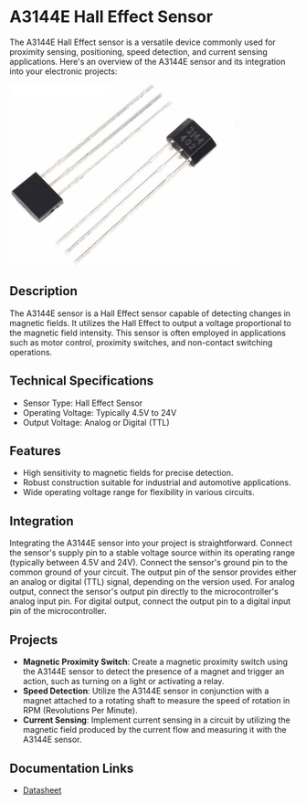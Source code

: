 # A3144E Hall Effect Sensor

The A3144E Hall Effect sensor is a versatile device commonly used for proximity sensing, positioning, speed detection, and current sensing applications. Here's an overview of the A3144E sensor and its integration into your electronic projects:

[<img src="pictures/A3144E.jpg" width="400" alt="A3144E"/>](pictures/A3144E.jpg)

## Description
The A3144E sensor is a Hall Effect sensor capable of detecting changes in magnetic fields. It utilizes the Hall Effect to output a voltage proportional to the magnetic field intensity. This sensor is often employed in applications such as motor control, proximity switches, and non-contact switching operations.

## Technical Specifications
- Sensor Type: Hall Effect Sensor
- Operating Voltage: Typically 4.5V to 24V
- Output Voltage: Analog or Digital (TTL)

## Features
- High sensitivity to magnetic fields for precise detection.
- Robust construction suitable for industrial and automotive applications.
- Wide operating voltage range for flexibility in various circuits.

## Integration
Integrating the A3144E sensor into your project is straightforward. Connect the sensor's supply pin to a stable voltage source within its operating range (typically between 4.5V and 24V). Connect the sensor's ground pin to the common ground of your circuit. The output pin of the sensor provides either an analog or digital (TTL) signal, depending on the version used. For analog output, connect the sensor's output pin directly to the microcontroller's analog input pin. For digital output, connect the output pin to a digital input pin of the microcontroller.

## Projects
- **Magnetic Proximity Switch**: Create a magnetic proximity switch using the A3144E sensor to detect the presence of a magnet and trigger an action, such as turning on a light or activating a relay.
- **Speed Detection**: Utilize the A3144E sensor in conjunction with a magnet attached to a rotating shaft to measure the speed of rotation in RPM (Revolutions Per Minute).
- **Current Sensing**: Implement current sensing in a circuit by utilizing the magnetic field produced by the current flow and measuring it with the A3144E sensor.

## Documentation Links
- [Datasheet](pdf/A3141-2-3-4-Datasheet.pdf)
